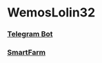 # WemosLolin32
### [Telegram Bot](https://core.telegram.org/bots) <br>

### [SmartFarm](https://github.com/achilleas97/UserSystem2)<br>
